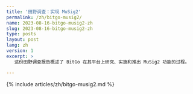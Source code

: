 ```yaml
---
title: '田野调查：实现 MuSig2'
permalink: /zh/bitgo-musig2/
name: 2023-08-16-bitgo-musig2-zh
slug: 2023-08-16-bitgo-musig2-zh
type: posts
layout: post
lang: zh
version: 1
excerpt: >
   这份田野调查报告概述了 BitGo 在其平台上研究、实施和推出 MuSig2 功能的过程。

---
```

{% include articles/zh/bitgo-musig2.md %}
